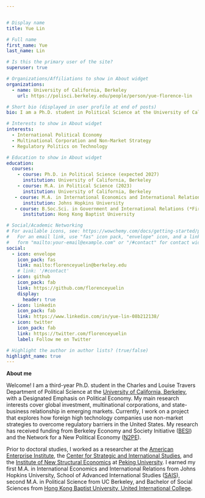 ```yaml
---


# Display name
title: Yue Lin

# Full name
first_name: Yue
last_name: Lin

# Is this the primary user of the site?
superuser: true

# Organizations/Affiliations to show in About widget
organizations:
  - name: University of California, Berkeley
    url: https://polisci.berkeley.edu/people/person/yue-florence-lin

# Short bio (displayed in user profile at end of posts)
bio: I am a Ph.D. student in Political Science at the University of California, Berkeley.

# Interests to show in About widget
interests:
  - International Political Economy
  - Multinational Corporation and Non-Market Strategy
  - Regulatory Politics on Technology

# Education to show in About widget
education:
  courses:
    - course: Ph.D. in Political Science (expected 2027)
      institution: University of California, Berkeley 
    - course: M.A. in Political Science (2023)
      institution: University of California, Berkeley 
   - course: M.A. in International Economics and International Relations (2020)
      institution: Johns Hopkins University
   - course: B.Soc.Sci. in Government and International Relations (*First Class Honors*) (2018)
      institution: Hong Kong Baptist University 

# Social/Academic Networking
# For available icons, see: https://wowchemy.com/docs/getting-started/page-builder/#icons
#   For an email link, use "fas" icon pack, "envelope" icon, and a link in the
#   form "mailto:your-email@example.com" or "/#contact" for contact widget.
social:
  - icon: envelope
    icon_pack: fas
    link: mailto:florenceyuelin@berkeley.edu
    # link: '/#contact'
  - icon: github
    icon_pack: fab
    link: https://github.com/florenceyuelin
    display:
      header: true
  - icon: linkedin
    icon_pack: fab
    link: https://www.linkedin.com/in/yue-lin-08b212138/
  - icon: twitter
    icon_pack: fab
    link: https://twitter.com/florenceyuelin
    label: Follow me on Twitter

# Highlight the author in author lists? (true/false)
highlight_name: true
---
```


**About me**

Welcome! I am a third-year Ph.D. student in the Charles and Louise Travers Department of Political Science at the [University of California, Berkeley](https://polisci.berkeley.edu/), with a Designated Emphasis on Political Economy. My main research interests cover global investment, multinational corporations, and state-business relationship in emerging markets. Currently, I work on a project that explores how foreign high technology companies use non-market strategies to overcome regulatory barriers in the United States. My research has received funding from Berkeley Economy and Society Initiative ([BESI](https://ls.berkeley.edu/news/economy-and-society-initiative-launch-uc-berkeley-0)) and the Network for a New Political Economy ([N2PE](https://n2pe.berkeley.edu/)). 

Prior to doctoral studies, I worked as a researcher at the [American Enterprise Institute](https://www.aei.org/), the [Center for Strategic and International Studies](https://www.csis.org/), and the [Institute of New Structural Economics](https://www.nse.pku.edu.cn/en/) at [Peking University](https://english.pku.edu.cn/). I earned my first M.A. in International Economics and International Relations from Johns Hopkins University, School of Advanced International Studies ([SAIS](https://sais.jhu.edu/)), second M.A. in Political Science from UC Berkeley, and Bachelor of Social Sciences from [Hong Kong Baptist University, United International College](https://www.uic.edu.cn/en/).
